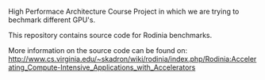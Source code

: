 High Performace Architecture Course Project in which we are trying to bechmark different GPU's.

This repository contains source code for Rodinia benchmarks.

More information on the source code can be found on: http://www.cs.virginia.edu/~skadron/wiki/rodinia/index.php/Rodinia:Accelerating_Compute-Intensive_Applications_with_Accelerators
